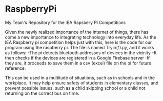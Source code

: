 # RaspberryPi
My Team's Repository for the IEA Rapsbery Pi Competitions

Given the newly realized importance of the internet of things, there has come a new importance to integrating technology into everyday life. As the IEA Raspberry pi competition helps just with this, here is the code for our program using the raspberry pi. The file is named Tryin(1).py, and it works as follows: -The pi detects bluetooth addresses of devices in the vicinity -It then checks if the devices are registered in a Google Firebase server -If they are, it proceeds to save them in a csv (excel) file on the pi for future reference.

This can be used in a multitude of situations, such as in schools and in the workplace. It may help ensure safety of students in elementary classes, and prevent possible issues, such as a child skipping school or a child not returning on the correct bus on time.
